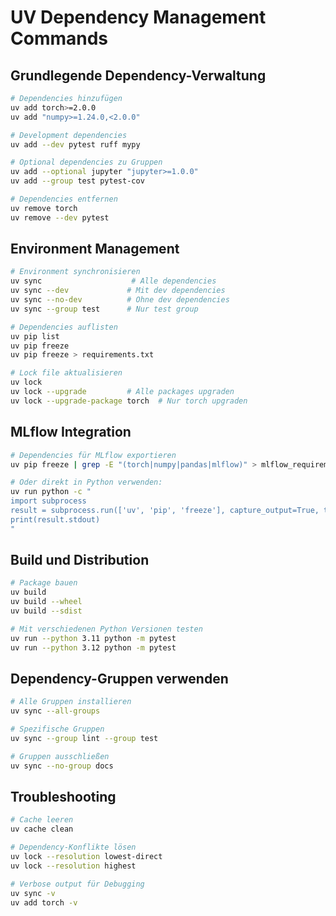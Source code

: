# UV Dependency Management Commands

## Grundlegende Dependency-Verwaltung

```bash
# Dependencies hinzufügen
uv add torch>=2.0.0
uv add "numpy>=1.24.0,<2.0.0"

# Development dependencies
uv add --dev pytest ruff mypy

# Optional dependencies zu Gruppen
uv add --optional jupyter "jupyter>=1.0.0"
uv add --group test pytest-cov

# Dependencies entfernen
uv remove torch
uv remove --dev pytest
```

## Environment Management

```bash
# Environment synchronisieren
uv sync                    # Alle dependencies
uv sync --dev             # Mit dev dependencies
uv sync --no-dev          # Ohne dev dependencies
uv sync --group test      # Nur test group

# Dependencies auflisten
uv pip list
uv pip freeze
uv pip freeze > requirements.txt

# Lock file aktualisieren
uv lock
uv lock --upgrade         # Alle packages upgraden
uv lock --upgrade-package torch  # Nur torch upgraden
```

## MLflow Integration

```bash
# Dependencies für MLflow exportieren
uv pip freeze | grep -E "(torch|numpy|pandas|mlflow)" > mlflow_requirements.txt

# Oder direkt in Python verwenden:
uv run python -c "
import subprocess
result = subprocess.run(['uv', 'pip', 'freeze'], capture_output=True, text=True)
print(result.stdout)
"
```

## Build und Distribution

```bash
# Package bauen
uv build
uv build --wheel
uv build --sdist

# Mit verschiedenen Python Versionen testen
uv run --python 3.11 python -m pytest
uv run --python 3.12 python -m pytest
```

## Dependency-Gruppen verwenden

```bash
# Alle Gruppen installieren
uv sync --all-groups

# Spezifische Gruppen
uv sync --group lint --group test

# Gruppen ausschließen
uv sync --no-group docs
```

## Troubleshooting

```bash
# Cache leeren
uv cache clean

# Dependency-Konflikte lösen
uv lock --resolution lowest-direct
uv lock --resolution highest

# Verbose output für Debugging
uv sync -v
uv add torch -v
``` 